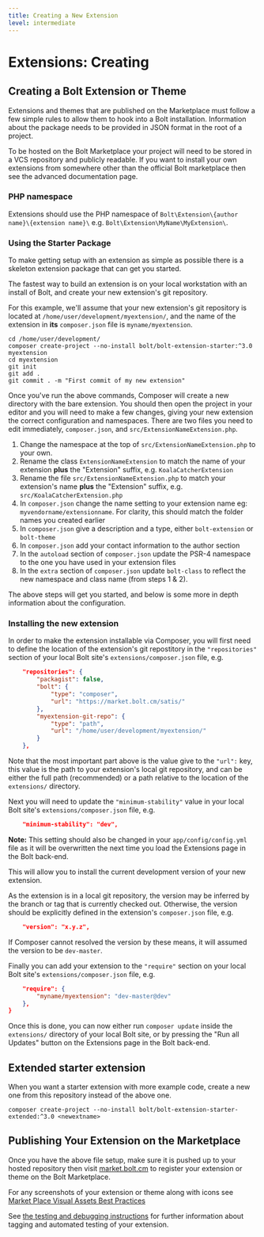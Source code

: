 ```yaml
---
title: Creating a New Extension
level: intermediate
---
```

Extensions: Creating
====================

Creating a Bolt Extension or Theme
----------------------------------

Extensions and themes that are published on the Marketplace must follow a few
simple rules to allow them to hook into a Bolt installation. Information about
the package needs to be provided in JSON format in the root of a project.

To be hosted on the Bolt Marketplace your project will need to be stored in a
VCS repository and publicly readable. If you want to install your own extensions
from somewhere other than the official Bolt marketplace then see the advanced
documentation page.

### PHP namespace

Extensions should use the PHP namespace of
`Bolt\Extension\{author name}\{extension name}\` e.g.
`Bolt\Extension\MyName\MyExtension\`.

### Using the Starter Package

To make getting setup with an extension as simple as possible there is a
skeleton extension package that can get you started.

The fastest way to build an extension is on your local workstation with an
install of Bolt, and create your new extension's git repository.

For this example, we'll assume that your new extension's git repository is
located at `/home/user/development/myextension/`, and the name of the
extension in **its** `composer.json` file is `myname/myextension`.

```
cd /home/user/development/
composer create-project --no-install bolt/bolt-extension-starter:^3.0 myextension
cd myextension
git init
git add .
git commit . -m "First commit of my new extension"
```

Once you've run the above commands, Composer will create a new directory with
the bare extension. You should then open the project in your editor and you will
need to make a few changes, giving your new extension the correct configuration
and namespaces. There are two files you need to edit immediately, `composer.json`,
and `src/ExtensionNameExtension.php`.

  1. Change the namespace at the top of `src/ExtensionNameExtension.php` to your
     own.
  2. Rename the class `ExtensionNameExtension` to match the name of your
     extension **plus** the "Extension" suffix, e.g. `KoalaCatcherExtension`
  3. Rename the file `src/ExtensionNameExtension.php` to match your extension's
     name **plus** the "Extension" suffix, e.g. `src/KoalaCatcherExtension.php`
  4. In `composer.json` change the name setting to your extension name eg:
     `myvendorname/extensionname`. For clarity, this should match the folder
     names you created earlier
  5. In `composer.json` give a description and a type, either `bolt-extension`
     or `bolt-theme`
  6. In `composer.json` add your contact information to the author section
  7. In the `autoload` section of `composer.json` update the PSR-4 namespace to
     the one you have used in your extension files
  8. In the `extra` section of `composer.json` update `bolt-class` to reflect
     the new namespace and class name (from steps 1 & 2).

The above steps will get you started, and below is some more in depth
information about the configuration.


### Installing the new extension

In order to make the extension installable via Composer, you will first need to
define the location of the extension's git repostitory in the `"repositories"`
section of your local Bolt site's `extensions/composer.json` file, e.g.


```json
    "repositories": {
        "packagist": false,
        "bolt": {
            "type": "composer",
            "url": "https://market.bolt.cm/satis/"
        },
        "myextension-git-repo": {
            "type": "path",
            "url": "/home/user/development/myextension/"
        }
    },
```

Note that the most important part above is the value give to the `"url":` key,
this value is the path to your extension's local git repository, and can be
either the full path (recommended) or a path relative to the location of the
`extensions/` directory.

Next you will need to update the `"minimum-stability"` value in your local Bolt
site's `extensions/composer.json` file, e.g.

```json
    "minimum-stability": "dev",
```

<p class="note"><strong>Note:</strong> This setting should also be changed in
your <code>app/config/config.yml</code> file as it will be overwritten the next
time you load the Extensions page in the Bolt back-end.</p>

This will allow you to install the current development version of your new
extension.

As the extension is in a local git repository, the version may be inferred by
the branch or tag that is currently checked out. Otherwise, the version should
be explicitly defined in the extension's `composer.json` file, e.g.

```json
    "version": "x.y.z",
```

If Composer cannot resolved the version by these means, it will assumed the
version to be `dev-master`.

Finally you can add your extension to the `"require"` section on your local
Bolt site's `extensions/composer.json` file, e.g.

```json
    "require": {
        "myname/myextension": "dev-master@dev"
    },
}
```

Once this is done, you can now either run `composer update` inside the
`extensions/` directory of your local Bolt site, or by pressing the
"Run all Updates" button on the Extensions page in the Bolt back-end.


Extended starter extension
--------------------------

When you want a starter extension with more example code, create a new one from
this repository instead of the above one.

```
composer create-project --no-install bolt/bolt-extension-starter-extended:^3.0 <newextname>
```


Publishing Your Extension on the Marketplace
--------------------------------------------

Once you have the above file setup, make sure it is pushed up to your hosted
repository then visit [market.bolt.cm](https://market.bolt.cm) to register your
extension or theme on the Bolt Marketplace.

For any screenshots of your extension or theme along with icons see
[Market Place Visual Assets Best Practices][visual-assets]

See [the testing and debugging instructions](testing) for further information
about tagging and automated testing of your extension.

[visual-assets]: ../../publishing-marketplace/visual-assets
